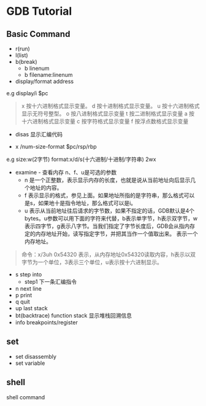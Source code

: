 # GDB Tutorial

## Basic Command

- r(run)
- l(list)
- b(break)
   - b linenum
   - b filename:linenum
- display/format address

e.g display/i $pc

>	x 按十六进制格式显示变量。
	d 按十进制格式显示变量。
	u 按十六进制格式显示无符号整型。
	o 按八进制格式显示变量
	t 按二进制格式显示变量
	a 按十六进制格式显示变量
	c 按字符格式显示变量
	f 按浮点数格式显示变量

- disas 显示汇编代码


- x /num-size-format $pc/rsp/rbp 

e.g size:w(2字节) format:x/d/s(十六进制/十进制/字符串)
            2wx 

- examine - 查看内存
n、f、u是可选的参数
  - n 是一个正整数，表示显示内存的长度，也就是说从当前地址向后显示几个地址的内容。
  - f 表示显示的格式，参见上面。如果地址所指的是字符串，那么格式可以是s，如果地十是指令地址，那么格式可以是i。
  - u 表示从当前地址往后请求的字节数，如果不指定的话，GDB默认是4个bytes。u参数可以用下面的字符来代替，b表示单字节，h表示双字节，w表示四字节，g表示八字节。当我们指定了字节长度后，GDB会从指内存定的内存地址开始，读写指定字节，并把其当作一个值取出来。
表示一个内存地址。

> 命令：x/3uh 0x54320 表示，从内存地址0x54320读取内容，h表示以双字节为一个单位，3表示三个单位，u表示按十六进制显示。

- s 	step into
  - step1 下一条汇编指令
- n 	next line
- p 	print
- q   	quit
- up    last stack
- bt(backtrace)	function stack 显示堆栈回溯信息
- info  breakpoints/register

## set 

-   set disassembly
-   set variable

## shell

shell command




